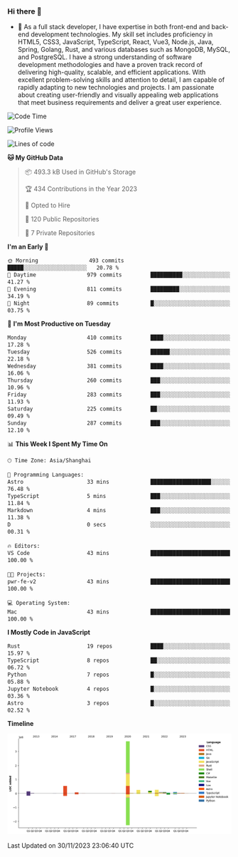 ### Hi there 👋

- 🌱 As a full stack developer, I have expertise in both front-end and back-end development technologies. My skill set includes proficiency in HTML5, CSS3, JavaScript, TypeScript, React, Vue3, Node.js, Java, Spring, Golang, Rust, and various databases such as MongoDB, MySQL, and PostgreSQL. I have a strong understanding of software development methodologies and have a proven track record of delivering high-quality, scalable, and efficient applications. With excellent problem-solving skills and attention to detail, I am capable of rapidly adapting to new technologies and projects. I am passionate about creating user-friendly and visually appealing web applications that meet business requirements and deliver a great user experience.

<!--START_SECTION:waka-->
![Code Time](http://img.shields.io/badge/Code%20Time-1%2C168%20hrs%2030%20mins-blue)

![Profile Views](http://img.shields.io/badge/Profile%20Views-5-blue)

![Lines of code](https://img.shields.io/badge/From%20Hello%20World%20I%27ve%20Written-5.6%20million%20lines%20of%20code-blue)

**🐱 My GitHub Data** 

> 📦 493.3 kB Used in GitHub's Storage 
 > 
> 🏆 434 Contributions in the Year 2023
 > 
> 💼 Opted to Hire
 > 
> 📜 120 Public Repositories 
 > 
> 🔑 7 Private Repositories 
 > 
**I'm an Early 🐤** 

```text
🌞 Morning                493 commits         █████░░░░░░░░░░░░░░░░░░░░   20.78 % 
🌆 Daytime                979 commits         ██████████░░░░░░░░░░░░░░░   41.27 % 
🌃 Evening                811 commits         █████████░░░░░░░░░░░░░░░░   34.19 % 
🌙 Night                  89 commits          █░░░░░░░░░░░░░░░░░░░░░░░░   03.75 % 
```
📅 **I'm Most Productive on Tuesday** 

```text
Monday                   410 commits         ████░░░░░░░░░░░░░░░░░░░░░   17.28 % 
Tuesday                  526 commits         ██████░░░░░░░░░░░░░░░░░░░   22.18 % 
Wednesday                381 commits         ████░░░░░░░░░░░░░░░░░░░░░   16.06 % 
Thursday                 260 commits         ███░░░░░░░░░░░░░░░░░░░░░░   10.96 % 
Friday                   283 commits         ███░░░░░░░░░░░░░░░░░░░░░░   11.93 % 
Saturday                 225 commits         ██░░░░░░░░░░░░░░░░░░░░░░░   09.49 % 
Sunday                   287 commits         ███░░░░░░░░░░░░░░░░░░░░░░   12.10 % 
```


📊 **This Week I Spent My Time On** 

```text
🕑︎ Time Zone: Asia/Shanghai

💬 Programming Languages: 
Astro                    33 mins             ███████████████████░░░░░░   76.48 % 
TypeScript               5 mins              ███░░░░░░░░░░░░░░░░░░░░░░   11.84 % 
Markdown                 4 mins              ███░░░░░░░░░░░░░░░░░░░░░░   11.38 % 
D                        0 secs              ░░░░░░░░░░░░░░░░░░░░░░░░░   00.31 % 

🔥 Editors: 
VS Code                  43 mins             █████████████████████████   100.00 % 

🐱‍💻 Projects: 
pwr-fe-v2                43 mins             █████████████████████████   100.00 % 

💻 Operating System: 
Mac                      43 mins             █████████████████████████   100.00 % 
```

**I Mostly Code in JavaScript** 

```text
Rust                     19 repos            ████░░░░░░░░░░░░░░░░░░░░░   15.97 % 
TypeScript               8 repos             ██░░░░░░░░░░░░░░░░░░░░░░░   06.72 % 
Python                   7 repos             █░░░░░░░░░░░░░░░░░░░░░░░░   05.88 % 
Jupyter Notebook         4 repos             █░░░░░░░░░░░░░░░░░░░░░░░░   03.36 % 
Astro                    3 repos             █░░░░░░░░░░░░░░░░░░░░░░░░   02.52 % 
```



**Timeline**

![Lines of Code chart](https://raw.githubusercontent.com/elton/elton/main/assets/bar_graph.png)


 Last Updated on 30/11/2023 23:06:40 UTC
<!--END_SECTION:waka-->

<!--
**elton/elton** is a ✨ _special_ ✨ repository because its `README.md` (this file) appears on your GitHub profile.

Here are some ideas to get you started:

- 🔭 I’m currently working on ...
- 🌱 I’m currently learning ...
- 👯 I’m looking to collaborate on ...
- 🤔 I’m looking for help with ...
- 💬 Ask me about ...
- 📫 How to reach me: ...
- 😄 Pronouns: ...
- ⚡ Fun fact: ...
-->
